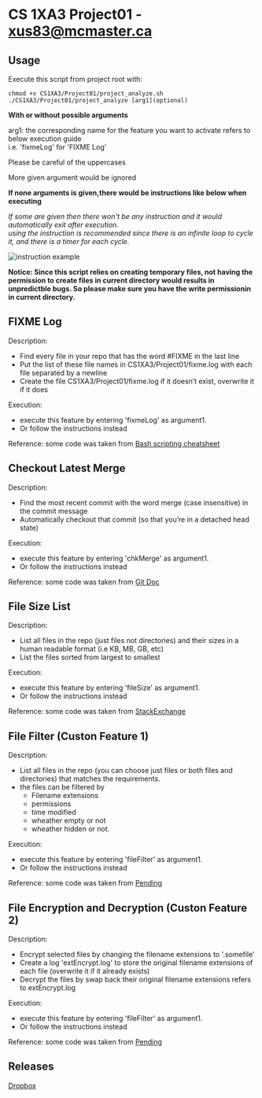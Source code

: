 # CS 1XA3 Project01 - <xus83@mcmaster.ca>
## Usage
Execute this script from project root with:
```
chmod +x CS1XA3/Project01/project_analyze.sh
./CS1XA3/Project01/project_analyze [arg1](optional)
```
**With or without possible arguments**

arg1: the corresponding name for the feature you want to activate refers to below execution guide\
i.e. 'fixmeLog' for 'FIXME Log'

Please be careful of the uppercases

More given argument would be ignored

**If none arguments is given,there would be instructions like below when executing**

*If some are given then there won't be any instruction and it would automatically exit after execution.*\
*using the instruction is recommended since there is an infinite loop to cycle it, and there is a timer for each cycle.*

![instruction example](https://i.loli.net/2020/02/14/4TD6rVJeyWcO7fZ.png)

**Notice: Since this script relies on creating temporary files, not having the permission to create files in current directory would results in unpredictble bugs. So please make sure you have the write permissionin in current directory.** 
##  FIXME Log
Description: 
* Find every file in your repo that has the word #FIXME in the last line
* Put the list of these file names in CS1XA3/Project01/fixme.log with each file separated by a
newline
* Create the file CS1XA3/Project01/fixme.log if it doesn’t exist, overwrite it if it does

Execution:
* execute this feature by entering 'fixmeLog' as argument1.
* Or follow the instructions instead

Reference: some code was taken from [Bash scripting cheatsheet](https://devhints.io/bash)
## Checkout Latest Merge
Description: 
* Find the most recent commit with the word merge (case insensitive) in the commit message
* Automatically checkout that commit (so that you’re in a detached head state)

Execution: 
* execute this feature by entering 'chkMerge' as argument1. 
* Or follow the instructions instead

Reference: some code was taken from [Git Doc](https://git-scm.com/docs)
##  File Size List
Description: 
* List all files in the repo (just files not directories) and their sizes in a human readable format (i.e
KB, MB, GB, etc)
* List the files sorted from largest to smallest

Execution:
* execute this feature by entering 'fileSize' as argument1.
* Or follow the instructions instead

Reference: some code was taken from [StackExchange](https://unix.stackexchange.com/questions/405601/how-do-i-store-the-human-friendly-size-of-a-file-in-a-variable)
## File Filter (Custon Feature 1)
Description: 
* List all files in the repo (you can choose just files or both files and directories) that matches the requirements.
* the files can be filtered by 
    * Filename extensions
    * permissions
    * time modified
    * wheather empty or not
    * wheather hidden or not. 

Execution:
* execute this feature by entering 'fileFilter' as argument1.
* Or follow the instructions instead

Reference: some code was taken from [Pending](about:blank)
## File Encryption and Decryption (Custon Feature 2)
Description: 
* Encrypt selected files by changing the filename extensions to '.somefile'
* Create a log 'extEncrypt.log' to store the original filename extensions of each file (overwrite it if it already exists)
* Decrypt the files by swap back their original filename extensions refers to extEncrypt.log

Execution:
* execute this feature by entering 'fileFilter' as argument1.
* Or follow the instructions instead

Reference: some code was taken from [Pending](about:blank)
## Releases
[Dropbox](https://www.dropbox.com/s/558o9f009kcr6ly/project_analyze.sh?dl=0)